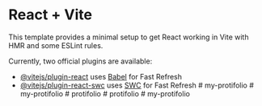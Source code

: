 # React + Vite

This template provides a minimal setup to get React working in Vite with HMR and some ESLint rules.

Currently, two official plugins are available:

- [@vitejs/plugin-react](https://github.com/vitejs/vite-plugin-react/blob/main/packages/plugin-react/README.md) uses [Babel](https://babeljs.io/) for Fast Refresh
- [@vitejs/plugin-react-swc](https://github.com/vitejs/vite-plugin-react-swc) uses [SWC](https://swc.rs/) for Fast Refresh
#   m y - p r o t i f o l i o  
 #   m y - p r o t i f o l i o  
 #   p r o t i f o l i o  
 #   p r o t i f o l i o  
 #   m y - p r o t i f o l i o  
 